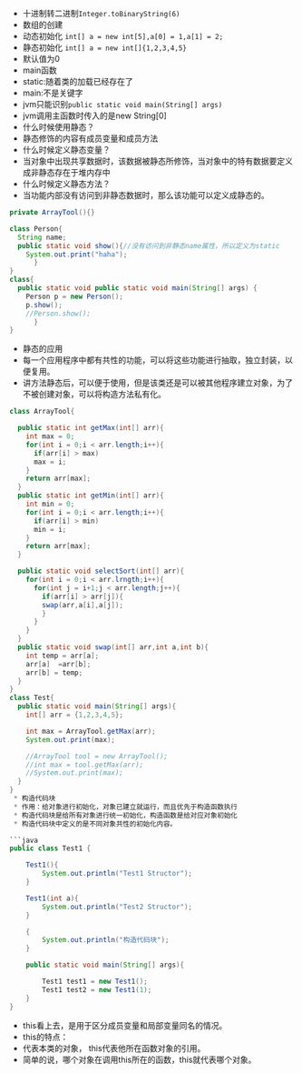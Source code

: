* 十进制转二进制`Integer.toBinaryString(6)`
* 数组的创建
 * 动态初始化 `int[] a = new int[5],a[0] = 1,a[1] = 2;`
 * 静态初始化 `int[] a = new int[]{1,2,3,4,5}`
 * 默认值为0
* main函数
 *  static:随着类的加载已经存在了
 * main:不是关键字
 * jvm只能识别`public static void main(String[] args)`
* jvm调用主函数时传入的是new String[0]
* 什么时候使用静态？
 * 静态修饰的内容有成员变量和成员方法
* 什么时候定义静态变量？
 * 当对象中出现共享数据时，该数据被静态所修饰，当对象中的特有数据要定义成非静态存在于堆内存中
* 什么时候定义静态方法？
 * 当功能内部没有访问到非静态数据时，那么该功能可以定义成静态的。
 ```java
 private ArrayTool(){}
 ```
```java
class Person{
  String name;
  public static void show(){//没有访问到非静态name属性，所以定义为static
    System.out.print("haha");
      }
}
class{
  public static void public static void main(String[] args) {
    Person p = new Person();
    p.show();
    //Person.show();
      }
}
```
* 静态的应用
 * 每一个应用程序中都有共性的功能，可以将这些功能进行抽取，独立封装，以便复用。
 * 讲方法静态后，可以便于使用，但是该类还是可以被其他程序建立对象，为了不被创建对象，可以将构造方法私有化。

```java
class ArrayTool{

  public static int getMax(int[] arr){
    int max = 0;
    for(int i = 0;i < arr.length;i++){
      if(arr[i] > max)
      max = i;
    }
    return arr[max];
  }
  public static int getMin(int[] arr){
    int min = 0;
    for(int i = 0;i < arr.length;i++){
      if(arr[i] > min)
      min = i;
    }
    return arr[max];
  }

  public static void selectSort(int[] arr){
    for(int i = 0;i < arr.lrngth;i++){
      for(int j = i+1;j < arr.length;j++){
        if(arr[i] > arr[j]){
        swap(arr,a[i],a[j]);
        }
      }
    }
  }
  public static void swap(int[] arr,int a,int b){
    int temp = arr[a];
    arr[a]  =arr[b];
    arr[b] = temp;
  }
}
class Test{
  public static void main(String[] args){
    int[] arr = {1,2,3,4,5};

    int max = ArrayTool.getMax(arr);
    System.out.print(max);

    //ArrayTool tool = new ArrayTool();
    //int max = tool.getMax(arr);
    //System.out.print(max);
  }
}
 * 构造代码块
 * 作用：给对象进行初始化，对象已建立就运行，而且优先于构造函数执行
 * 构造代码块是给所有对象进行统一初始化，构造函数是给对应对象初始化
 * 构造代码块中定义的是不同对象共性的初始化内容。

```java
public class Test1 {

    Test1(){
        System.out.println("Test1 Structor");
    }

    Test1(int a){
        System.out.println("Test2 Structor");
    }

    {
        System.out.println("构造代码块");
    }

    public static void main(String[] args){

        Test1 test1 = new Test1();
        Test1 test2 = new Test1(1);
    }
}
```
* this看上去，是用于区分成员变量和局部变量同名的情况。
* this的特点：
 * 代表本类的对象， this代表他所在函数对象的引用。
 * 简单的说，哪个对象在调用this所在的函数，this就代表哪个对象。
